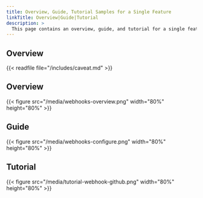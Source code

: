 ```yaml
---
title: Overview, Guide, Tutorial Samples for a Single Feature
linkTitle: Overview|Guide|Tutorial
description: >
  This page contains an overview, guide, and tutorial for a single feature in Armory's Continuous Deployment-as-a-Service product.
---
```


## Overview

{{< readfile file="/includes/caveat.md" >}}

## Overview

{{< figure src="/media/webhooks-overview.png" width="80%" height="80%" >}}

## Guide

{{< figure src="/media/webhooks-configure.png" width="80%" height="80%" >}}

## Tutorial

{{< figure src="/media/tutorial-webhook-github.png" width="80%" height="80%" >}}
